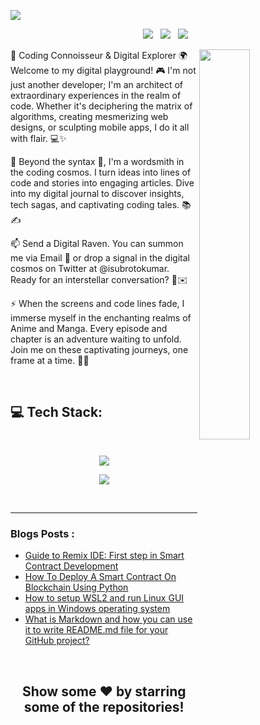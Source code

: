 ![](https://media.discordapp.net/attachments/714398127662039080/1154079055885381644/banner.png)

<p align="center">
<a href="#"><img src="https://komarev.com/ghpvc/?username=subrotokumar&style=for-the-badge"></a> &nbsp;
<a href="https://www.twitter.com/isubrotokumar"><img src="https://img.shields.io/badge/Twitter-1DA1F2?style=for-the-badge&logo=twitter&logoColor=white"></a> &nbsp;
<!-- <a href="https://www.instagram.com/isubrotokumar"><img src="https://img.shields.io/badge/Instagram-E4405F?style=for-the-badge&logo=instagram&logoColor=white"></a> &nbsp; -->
<a href="https://www.linkedin.com/in/kumarsubroto"><img src="https://img.shields.io/badge/LinkedIn-0077B5?style=for-the-badge&logo=linkedin&logoColor=white"></a> &nbsp;
</p>


<p align="left">  
<img align="right" width="40%" src="https://user-images.githubusercontent.com/95968368/183289298-957af452-56c4-452a-b742-e2287a480753.png">
</p>
🚀 Coding Connoisseur & Digital Explorer 🌍 Welcome to my digital playground! 🎮 I'm not just another developer; I'm an architect of extraordinary experiences in the realm of code. Whether it's deciphering the matrix of algorithms, creating mesmerizing web designs, or sculpting mobile apps, I do it all with flair. 💻✨

📝 Beyond the syntax 📜, I'm a wordsmith in the coding cosmos. I turn ideas into lines of code and stories into engaging articles. Dive into my digital journal to discover insights, tech sagas, and captivating coding tales. 📚✍️

📫 Send a Digital Raven. You can summon me via Email 🦉 or drop a signal in the digital cosmos on Twitter at @isubrotokumar. Ready for an interstellar conversation? 🌌✉️

⚡ When the screens and code lines fade, I immerse myself in the enchanting realms of Anime and Manga. Every episode and chapter is an adventure waiting to unfold. Join me on these captivating journeys, one frame at a time. 🌸🎉
  
</p>

<br>

## 💻 Tech Stack:
<br>

<p align="center">
  <a href="https://skillicons.dev">
    <img src="https://skillicons.dev/icons?i=java,go,javascript,typescript,html,css,vim,bash,git,docker,linux" />
  </a>
</p>

<p align="center">
  <a href="https://skillicons.dev">
    <img src="https://skillicons.dev/icons?i=flutter,dart,tailwind,react,nextjs,nodejs,express,graphql,mongo,postgres,firebase,appwrite,androidstudio" />
  </a>
</p>

<br>
<hr>

### Blogs Posts :
<!-- BLOG-POST-LIST:START -->
- [Guide to Remix IDE: First step in Smart Contract Development](https://subrotokumar.hashnode.dev/guide-to-remix-ide)
- [How To Deploy A Smart Contract On Blockchain Using Python](https://subrotokumar.hashnode.dev/how-to-deploy-a-smart-contract-on-blockchain-using-python)
- [How to setup WSL2 and run Linux GUI apps in Windows operating system](https://subrotokumar.hashnode.dev/how-to-setup-wsl2-and-run-linux-gui-apps-in-windows-operating-system-1)
- [What is Markdown and how you can use it to write README.md file for your GitHub project?](https://subrotokumar.hashnode.dev/what-is-markdown-and-how-you-can-use-it-to-write-readmemd-file-for-your-github-project)
<!-- BLOG-POST-LIST:END -->  

<br>
<!--
<details>
<summary><strong>STATS</strong></summary>
<br>
<p align="center">
<img align="center" width="45%" src="https://github-readme-stats.vercel.app/api?username=subrotokumar&show_icons=true&theme=swift" alt="subrotokumar" /><img align="center" width="47.5%" src="https://github-readme-streak-stats.herokuapp.com/?user=subrotokumar&theme=swift&hide_border=false"  alt="subrotokumar" />
</p>
<p align="center">
<img align="center" width="50%" src="https://github-readme-stats.vercel.app/api/top-langs?username=subrotokumar&show_icons=true&locale=en&layout=compact" alt="subrotokumar" />
</p>
</details>
-->


<h2 align="center"> Show some ❤️ by starring some of the repositories! </h2>  
